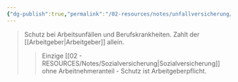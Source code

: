 ```yaml
---
{"dg-publish":true,"permalink":"/02-resources/notes/unfallversicherung/","tags":["sozialversicherung/arbeit"],"noteIcon":"","updated":"2025-09-05T10:12:32.000+02:00"}
---
```


>Schutz bei Arbeitsunfällen und Berufskrankheiten. Zahlt der [[Arbeitgeber\|Arbeitgeber]] allein.
>>Einzige [[02 - RESOURCES/Notes/Sozialversicherung\|Sozialversicherung]] ohne Arbeitnehmeranteil - Schutz ist Arbeitgeberpflicht.